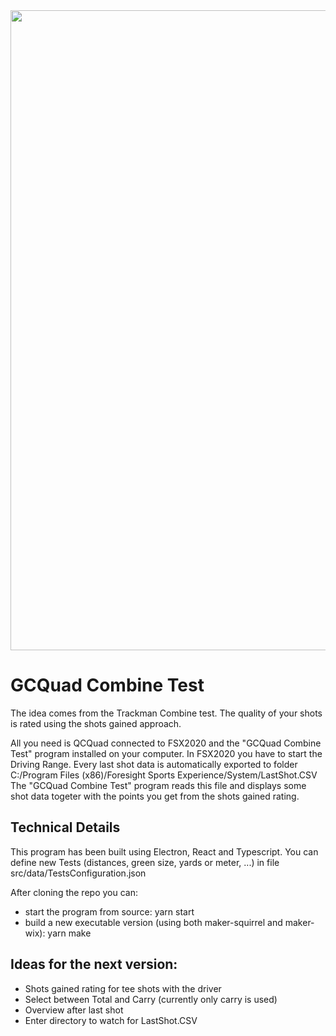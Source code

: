 <img src="https://github.com/christianrehn/GCQuadCombineTest/blob/master/screenshots/210421_GCQuadCombineTest.png" width="1024">

# GCQuad Combine Test
The idea comes from the Trackman Combine test.
The quality of your shots is rated using the shots gained approach.

All you need is QCQuad connected to FSX2020 and the "GCQuad Combine Test" program installed on your computer.
In FSX2020 you have to start the Driving Range. Every last shot data is automatically exported to folder C:/Program Files (x86)/Foresight Sports Experience/System/LastShot.CSV
The "GCQuad Combine Test" program reads this file and displays some shot data togeter with the points you get from the shots gained rating.

## Technical Details
This program has been built using Electron, React and Typescript.
You can define new Tests (distances, green size, yards or meter, ...) in file src/data/TestsConfiguration.json

After cloning the repo you can:
* start the program from source: yarn start
* build a new executable version (using both maker-squirrel and maker-wix): yarn make

## Ideas for the next version:
* Shots gained rating for tee shots with the driver
* Select between Total and Carry (currently only carry is used)
* Overview after last shot
* Enter directory to watch for LastShot.CSV
